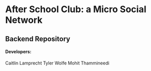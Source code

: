 # After School Club: a Micro Social Network

## Backend Repository

#### Developers:
Caitlin Lamprecht
Tyler Wolfe
Mohit Thammineedi
